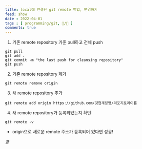```yaml
---
title: local에 연결된 git remote 백업, 변경하기
feed: show
date : 2022-04-01
tags : [ programming/git, 📝️/🌲️ ]
comments: true
---
```


1. 기존 remote repository 기준 pull하고 전체 push
``` shell
git pull
git add .
git commit -m "the last push for cleansing repository"
git push
```

2. 기존 remote repository 제거
``` shell
git remote remove origin
```

3. 새 remote repository 추가
``` shell
git remote add origin https://github.com/깃헙계정명/리포지토리이름
```

4. 새 remote repository가 등록되었는지 확인
``` shell
git remote -v
```
- origin으로 새로운 remote 주소가 등록되어 있다면 성공!

_끝_